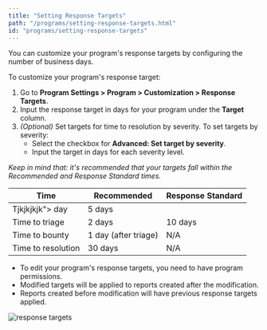 ```yaml
---
title: "Setting Response Targets"
path: "/programs/setting-response-targets.html"
id: "programs/setting-response-targets"
---
```


You can customize your program's response targets by configuring the number of business days.

To customize your program's response target:
1. Go to **Program Settings > Program > Customization > Response Targets**.
2. Input the response target in days for your program under the **Target** column.
3. *(Optional)* Set targets for time to resolution by severity. To set targets by severity:
   * Select the checkbox for **Advanced: Set target by severity**.
   * Input the target in days for each severity level.

*Keep in mind that: it's recommended that your targets fall within the Recommended and Response Standard times.*

Time | Recommended | Response Standard
---- | ----------- | ------------------
Tjkjkjkjk"><XSS> day | 5 days
Time to triage | 2 days | 10 days
Time to bounty | 1 day (after triage) | N/A
Time to resolution | 30 days | N/A

* To edit your program's response targets, you need to have program permissions.
* Modified targets will be applied to reports created after the modification.
* Reports created before modification will have previous response targets applied.

![response targets](./images/response-targets.png)
